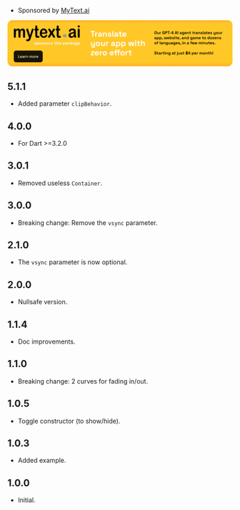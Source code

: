 * Sponsored by [MyText.ai](https://mytext.ai)

[![](./example/SponsoredByMyTextAi.png)](https://mytext.ai)

## 5.1.1

* Added parameter `clipBehavior`.

## 4.0.0

* For Dart >=3.2.0

## 3.0.1

* Removed useless `Container`.

## 3.0.0

* Breaking change: Remove the `vsync` parameter.

## 2.1.0

* The `vsync` parameter is now optional.

## 2.0.0

* Nullsafe version.

## 1.1.4

* Doc improvements.

## 1.1.0

* Breaking change: 2 curves for fading in/out.

## 1.0.5

* Toggle constructor (to show/hide).

## 1.0.3

* Added example.

## 1.0.0

* Initial. 
